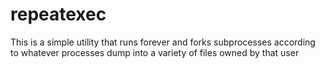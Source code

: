 repeatexec
==========

This is a simple utility that runs forever and forks subprocesses according to whatever processes dump into a variety of files owned by that user
